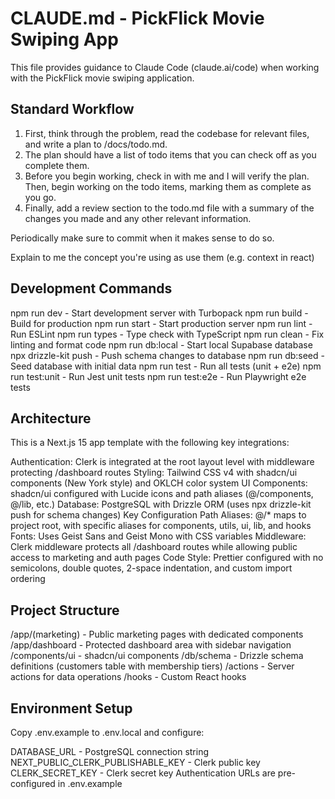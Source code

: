 # CLAUDE.md - PickFlick Movie Swiping App
This file provides guidance to Claude Code (claude.ai/code) when working with the PickFlick movie swiping application.

## Standard Workflow
1. First, think through the problem, read the codebase for relevant files, and write a plan to /docs/todo.md.
2. The plan should have a list of todo items that you can check off as you complete them.
3. Before you begin working, check in with me and I will verify the plan.
Then, begin working on the todo items, marking them as complete as you go.
4. Finally, add a review section to the todo.md file with a summary of the changes you made and any other relevant information.

Periodically make sure to commit when it makes sense to do so.

Explain to me the concept you're using as use them (e.g. context in react)

## Development Commands
npm run dev - Start development server with Turbopack
npm run build - Build for production
npm run start - Start production server
npm run lint - Run ESLint
npm run types - Type check with TypeScript
npm run clean - Fix linting and format code
npm run db:local - Start local Supabase database
npx drizzle-kit push - Push schema changes to database
npm run db:seed - Seed database with initial data
npm run test - Run all tests (unit + e2e)
npm run test:unit - Run Jest unit tests
npm run test:e2e - Run Playwright e2e tests

## Architecture
This is a Next.js 15 app template with the following key integrations:

Authentication: Clerk is integrated at the root layout level with middleware protecting /dashboard routes
Styling: Tailwind CSS v4 with shadcn/ui components (New York style) and OKLCH color system
UI Components: shadcn/ui configured with Lucide icons and path aliases (@/components, @/lib, etc.)
Database: PostgreSQL with Drizzle ORM (uses npx drizzle-kit push for schema changes)
Key Configuration
Path Aliases: @/* maps to project root, with specific aliases for components, utils, ui, lib, and hooks
Fonts: Uses Geist Sans and Geist Mono with CSS variables
Middleware: Clerk middleware protects all /dashboard routes while allowing public access to marketing and auth pages
Code Style: Prettier configured with no semicolons, double quotes, 2-space indentation, and custom import ordering

## Project Structure
/app/(marketing) - Public marketing pages with dedicated components
/app/dashboard - Protected dashboard area with sidebar navigation
/components/ui - shadcn/ui components
/db/schema - Drizzle schema definitions (customers table with membership tiers)
/actions - Server actions for data operations
/hooks - Custom React hooks

## Environment Setup
Copy .env.example to .env.local and configure:

DATABASE_URL - PostgreSQL connection string
NEXT_PUBLIC_CLERK_PUBLISHABLE_KEY - Clerk public key
CLERK_SECRET_KEY - Clerk secret key
Authentication URLs are pre-configured in .env.example